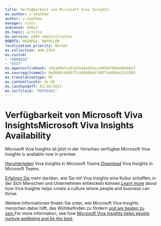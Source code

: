 ```yaml
---
title: Verfügbarkeit von Microsoft Viva Insights
ms.author: v-jmathew
author: v-jmathew
manager: scotv
audience: Admin
ms.topic: article
ms.service: o365-administration
ROBOTS: NOINDEX, NOFOLLOW
localization_priority: Normal
ms.collection: Adm_O365
ms.custom:
- "9004616"
- "8337"
ms.openlocfilehash: 141a896fe181a554ae2b5ace46b6f09b6006692f
ms.sourcegitcommit: 8e08d8c45807fa3dd4db6574977a8466a2514383
ms.translationtype: MT
ms.contentlocale: de-DE
ms.lasthandoff: 02/18/2021
ms.locfileid: "50295451"
---
```

# <a name="microsoft-viva-insights-availability"></a><span data-ttu-id="2fbcc-102">Verfügbarkeit von Microsoft Viva Insights</span><span class="sxs-lookup"><span data-stu-id="2fbcc-102">Microsoft Viva Insights Availability</span></span>

<span data-ttu-id="2fbcc-103">Microsoft Viva Insights ist jetzt in der Vorschau verfügbar.</span><span class="sxs-lookup"><span data-stu-id="2fbcc-103">Microsoft Viva Insights is available now in preview.</span></span>

<span data-ttu-id="2fbcc-104">[Herunterladen](https://aka.ms/InsightsDocumentation) Viva Insights in Microsoft Teams.</span><span class="sxs-lookup"><span data-stu-id="2fbcc-104">[Download](https://aka.ms/InsightsDocumentation) Viva Insights in Microsoft Teams.</span></span>

<span data-ttu-id="2fbcc-105">[Erfahren Sie](https://aka.ms/VivaInsights) mehr darüber, wie Sie mit Viva Insights eine Kultur schaffen, in der Sich Menschen und Unternehmen entwickeln können.</span><span class="sxs-lookup"><span data-stu-id="2fbcc-105">[Learn more](https://aka.ms/VivaInsights) about how Viva Insights helps create a culture where people and business can thrive.</span></span>

<span data-ttu-id="2fbcc-106">Weitere Informationen finden Sie unter, wie Microsoft Viva Insights menschen dabei hilft, das Wohlbefinden zu fördern [und am besten zu sein.](https://techcommunity.microsoft.com/t5/microsoft-viva-blog/microsoft-viva-insights-helps-people-nurture-wellbeing-and-be/ba-p/2107010)</span><span class="sxs-lookup"><span data-stu-id="2fbcc-106">For more information, see how [Microsoft Viva Insights helps people nurture wellbeing and be the best](https://techcommunity.microsoft.com/t5/microsoft-viva-blog/microsoft-viva-insights-helps-people-nurture-wellbeing-and-be/ba-p/2107010).</span></span>
